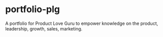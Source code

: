 # portfolio-plg
A portfolio for Product Love Guru to empower knowledge on the product, leadership, growth, sales, marketing.
